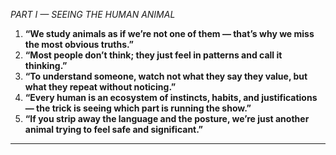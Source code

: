 *PART I — SEEING THE HUMAN ANIMAL*

1. **“We study animals as if we’re not one of them — that’s why we miss the most obvious truths.”**
2. **“Most people don’t think; they just feel in patterns and call it thinking.”**
3. **“To understand someone, watch not what they say they value, but what they repeat without noticing.”**
4. **“Every human is an ecosystem of instincts, habits, and justifications — the trick is seeing which part is running the show.”**
5. **“If you strip away the language and the posture, we’re just another animal trying to feel safe and significant.”**

---
